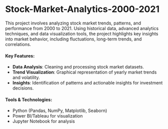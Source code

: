 # Stock-Market-Analytics-2000-2021

This project involves analyzing stock market trends, patterns, and performance from 2000 to 2021. Using historical data, advanced analytics techniques, and data visualization tools, the project highlights key insights into market behavior, including fluctuations, long-term trends, and correlations.  

#### Key Features:  
- **Data Analysis**: Cleaning and processing stock market datasets.  
- **Trend Visualization**: Graphical representation of yearly market trends and volatility.  
- **Insights**: Identification of patterns and actionable insights for investment decisions.  

#### Tools & Technologies:  
- Python (Pandas, NumPy, Matplotlib, Seaborn)  
- Power BI/Tableau for visualization  
- Jupyter Notebook for analysis  

